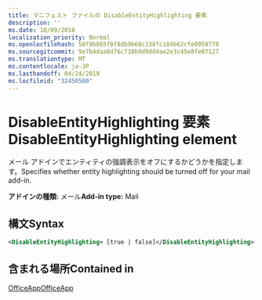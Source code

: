 ```yaml
---
title: マニフェスト ファイルの DisableEntityHighlighting 要素
description: ''
ms.date: 10/09/2018
localization_priority: Normal
ms.openlocfilehash: 58f9b865f0f8db9b68c138fc184b62cfe0958778
ms.sourcegitcommit: 9e7b4daa8d76c710b9d9dd4ae2e3c45e8fe07127
ms.translationtype: MT
ms.contentlocale: ja-JP
ms.lasthandoff: 04/24/2019
ms.locfileid: "32450500"
---
```

# <a name="disableentityhighlighting-element"></a><span data-ttu-id="8b6ed-102">DisableEntityHighlighting 要素</span><span class="sxs-lookup"><span data-stu-id="8b6ed-102">DisableEntityHighlighting element</span></span>

<span data-ttu-id="8b6ed-103">メール アドインでエンティティの強調表示をオフにするかどうかを指定します。</span><span class="sxs-lookup"><span data-stu-id="8b6ed-103">Specifies whether entity highlighting should be turned off for your mail add-in.</span></span>

<span data-ttu-id="8b6ed-104">**アドインの種類:** メール</span><span class="sxs-lookup"><span data-stu-id="8b6ed-104">**Add-in type:** Mail</span></span>

## <a name="syntax"></a><span data-ttu-id="8b6ed-105">構文</span><span class="sxs-lookup"><span data-stu-id="8b6ed-105">Syntax</span></span>

```XML
<DisableEntityHighlighting> [true | false]</DisableEntityHighlighting>
```

## <a name="contained-in"></a><span data-ttu-id="8b6ed-106">含まれる場所</span><span class="sxs-lookup"><span data-stu-id="8b6ed-106">Contained in</span></span>

[<span data-ttu-id="8b6ed-107">OfficeApp</span><span class="sxs-lookup"><span data-stu-id="8b6ed-107">OfficeApp</span></span>](officeapp.md)

